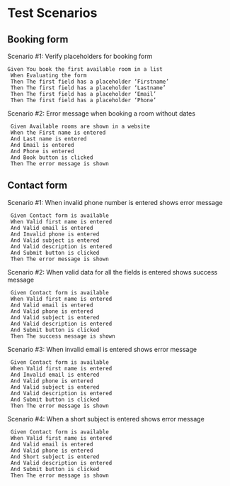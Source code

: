 # Test Scenarios

## Booking form

Scenario #1: Verify placeholders for booking form

    Given You book the first available room in a list 
     When Evaluating the form
     Then The first field has a placeholder ‘Firstname’
     Then The first field has a placeholder ‘Lastname’
     Then The first field has a placeholder ‘Email’
     Then The first field has a placeholder ‘Phone’



Scenario #2: Error message when booking a room without dates

     Given Available rooms are shown in a website 
     When the First name is entered
     And Last name is entered
     And Email is entered
     And Phone is entered
     And Book button is clicked
     Then The error message is shown


## Contact form

Scenario #1: When invalid phone number is entered shows error message


     Given Contact form is available
     When Valid first name is entered
     And Valid email is entered
     And Invalid phone is entered
     And Valid subject is entered
     And Valid description is entered
     And Submit button is clicked
     Then The error message is shown


Scenario #2: When valid data for all the fields is entered shows success message


     Given Contact form is available
     When Valid first name is entered
     And Valid email is entered
     And Valid phone is entered
     And Valid subject is entered
     And Valid description is entered
     And Submit button is clicked
     Then The success message is shown

Scenario #3: When invalid email is entered shows error message

     Given Contact form is available
     When Valid first name is entered
     And Invalid email is entered
     And Valid phone is entered
     And Valid subject is entered
     And Valid description is entered
     And Submit button is clicked
     Then The error message is shown

Scenario #4: When a short subject is entered shows error message

     Given Contact form is available
     When Valid first name is entered
     And Valid email is entered
     And Valid phone is entered
     And Short subject is entered
     And Valid description is entered
     And Submit button is clicked
     Then The error message is shown

